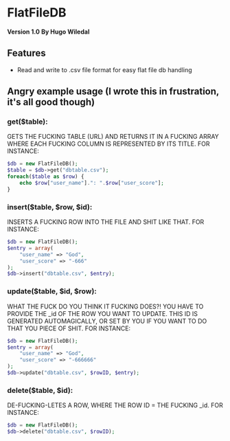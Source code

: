FlatFileDB
=======

**Version 1.0**
**By Hugo Wiledal**

Features
--------
* Read and write to .csv file format for easy flat file db handling

## Angry example usage (I wrote this in frustration, it's all good though)

### get($table):
GETS THE FUCKING TABLE (URL) AND RETURNS IT IN A FUCKING ARRAY WHERE EACH FUCKING COLUMN IS REPRESENTED BY ITS TITLE.
FOR INSTANCE:
```php
$db = new FlatFileDB();
$table = $db->get("dbtable.csv");
foreach($table as $row) {
	echo $row["user_name"].": ".$row["user_score"];
}
```

### insert($table, $row, $id):
INSERTS A FUCKING ROW INTO THE FILE AND SHIT LIKE THAT.
FOR INSTANCE:
```php
$db = new FlatFileDB();
$entry = array(
	"user_name" => "God",
	"user_score" => "-666"
);
$db->insert("dbtable.csv", $entry);
```

### update($table, $id, $row):
WHAT THE FUCK DO YOU THINK IT FUCKING DOES?!
YOU HAVE TO PROVIDE THE _id OF THE ROW YOU WANT TO UPDATE. THIS ID IS GENERATED AUTOMAGICALLY, OR SET BY YOU IF YOU WANT TO DO THAT YOU PIECE OF SHIT.
FOR INSTANCE:
```php
$db = new FlatFileDB();
$entry = array(
	"user_name" => "God",
	"user_score" => "-666666"
);
$db->update("dbtable.csv", $rowID, $entry);
```

### delete($table, $id):
DE-FUCKING-LETES A ROW, WHERE THE ROW ID = THE FUCKING _id.
FOR INSTANCE:
```php
$db = new FlatFileDB();
$db->delete("dbtable.csv", $rowID);
```